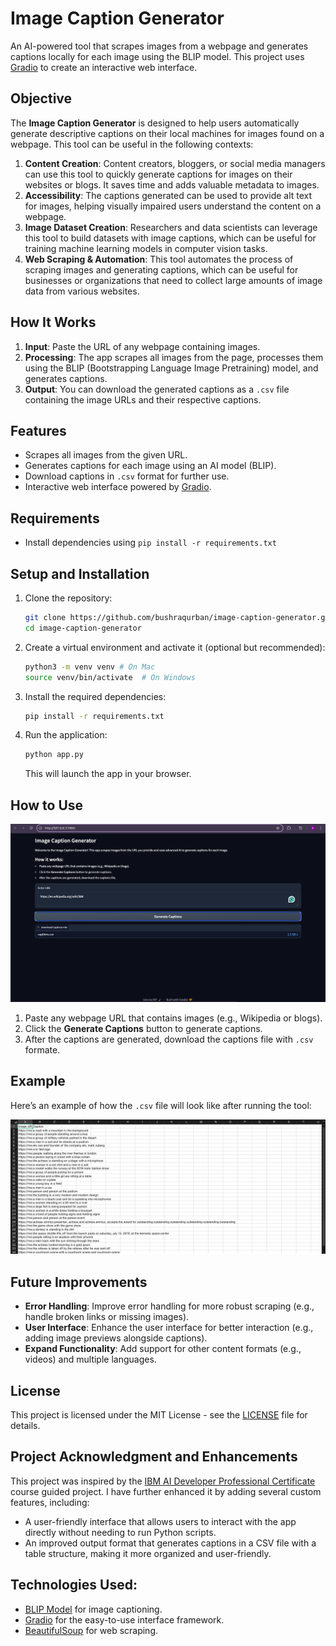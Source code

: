 
# Image Caption Generator

An AI-powered tool that scrapes images from a webpage and generates captions locally for each image using the BLIP model. This project uses [Gradio](https://gradio.app/) to create an interactive web interface.

## Objective

The **Image Caption Generator** is designed to help users automatically generate descriptive captions on their local machines for images found on a webpage. This tool can be useful in the following contexts: 
1. **Content Creation**: Content creators, bloggers, or social media managers can use this tool to quickly generate captions for images on their websites or blogs. It saves time and adds valuable metadata to images. 
2. **Accessibility**: The captions generated can be used to provide alt text for images, helping visually impaired users understand the content on a webpage. 
3. **Image Dataset Creation**: Researchers and data scientists can leverage this tool to build datasets with image captions, which can be useful for training machine learning models in computer vision tasks. 
4. **Web Scraping & Automation**: This tool automates the process of scraping images and generating captions, which can be useful for businesses or organizations that need to collect large amounts of image data from various websites.

## How It Works

1. **Input**: Paste the URL of any webpage containing images.
2. **Processing**: The app scrapes all images from the page, processes them using the BLIP (Bootstrapping Language Image Pretraining) model, and generates captions.
3. **Output**: You can download the generated captions as a `.csv` file containing the image URLs and their respective captions.

## Features

- Scrapes all images from the given URL.
- Generates captions for each image using an AI model (BLIP).
- Download captions in `.csv` format for further use.
- Interactive web interface powered by [Gradio](https://gradio.app/).

## Requirements

- Install dependencies using `pip install -r requirements.txt`

## Setup and Installation

1. Clone the repository:

    ```bash
    git clone https://github.com/bushraqurban/image-caption-generator.git
    cd image-caption-generator
    ```

2. Create a virtual environment and activate it (optional but recommended):

    ```bash
    python3 -m venv venv # On Mac 
    source venv/bin/activate  # On Windows
    ```

3. Install the required dependencies:

    ```bash
    pip install -r requirements.txt
    ```

4. Run the application:

    ```bash
    python app.py
    ```

    This will launch the app in your browser.

## How to Use

![Gradio Interface](assets/ui-screenshot.png)

 1. Paste any webpage URL that contains images (e.g., Wikipedia or
    blogs).
 2. Click the **Generate Captions** button to generate captions.
 3. After the captions are generated, download the captions file with `.csv` formate.

## Example

Here’s an example of how the `.csv` file will look like after running the tool:

![Example CSV Output](assets/output-screenshot.png)


## Future Improvements

- **Error Handling**: Improve error handling for more robust scraping (e.g., handle broken links or missing images).
- **User Interface**: Enhance the user interface for better interaction (e.g., adding image previews alongside captions).
- **Expand Functionality**: Add support for other content formats (e.g., videos) and multiple languages.

## License

This project is licensed under the MIT License - see the [LICENSE](LICENSE) file for details.

## Project Acknowledgment and Enhancements

This project was inspired by the [IBM AI Developer Professional Certificate](https://www.coursera.org/professional-certificates/applied-artifical-intelligence-ibm-watson-ai) course guided project. I have further enhanced it by adding several custom features, including:

- A user-friendly interface that allows users to interact with the app directly without needing to run Python scripts.
- An improved output format that generates captions in a CSV file with a table structure, making it more organized and user-friendly.

## Technologies Used:
- [BLIP Model](https://github.com/huggingface/transformers) for image captioning.
- [Gradio](https://gradio.app/) for the easy-to-use interface framework.
- [BeautifulSoup](https://www.crummy.com/software/BeautifulSoup/bs4/doc/) for web scraping.
